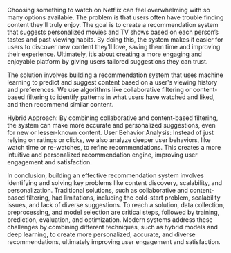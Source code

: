 Choosing something to watch on Netflix can feel overwhelming with so many options available. The problem is that users often have trouble finding content they'll truly enjoy. The goal is to create a recommendation system that suggests personalized movies and TV shows based on each person’s tastes and past viewing habits. By doing this, the system makes it easier for users to discover new content they’ll love, saving them time and improving their experience. Ultimately, it’s about creating a more engaging and enjoyable platform by giving users tailored suggestions they can trust.

The solution involves building a recommendation system that uses machine learning to predict and suggest content based on a user's viewing history and preferences. We use algorithms like collaborative filtering or content-based filtering to identify patterns in what users have watched and liked, and then recommend similar content.

Hybrid Approach: By combining collaborative and content-based filtering, the system can make more accurate and personalized suggestions, even for new or lesser-known content.
User Behavior Analysis: Instead of just relying on ratings or clicks, we also analyze deeper user behaviors, like watch time or re-watches, to refine recommendations.
This creates a more intuitive and personalized recommendation engine, improving user engagement and satisfaction.

In conclusion, building an effective recommendation system involves identifying and solving key problems like content discovery, scalability, and personalization. Traditional solutions, such as collaborative and content-based filtering, had limitations, including the cold-start problem, scalability issues, and lack of diverse suggestions. To reach a solution, data collection, preprocessing, and model selection are critical steps, followed by training, prediction, evaluation, and optimization. Modern systems address these challenges by combining different techniques, such as hybrid models and deep learning, to create more personalized, accurate, and diverse recommendations, ultimately improving user engagement and satisfaction.
